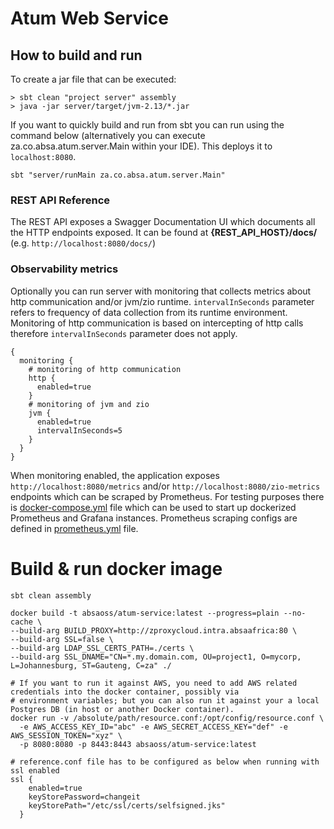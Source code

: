 # Atum Web Service

## How to build and run

To create a jar file that can be executed:

```shell
> sbt clean "project server" assembly
> java -jar server/target/jvm-2.13/*.jar
```

If you want to quickly build and run from sbt you can run using the command below (alternatively you can execute
za.co.absa.atum.server.Main within your IDE). This deploys it to `localhost:8080`.

```shell
sbt "server/runMain za.co.absa.atum.server.Main"
```

### REST API Reference

The REST API exposes a Swagger Documentation UI which documents all the HTTP endpoints exposed.
It can be found at **{REST_API_HOST}/docs/** (e.g. `http://localhost:8080/docs/`)

### Observability metrics

Optionally you can run server with monitoring that collects metrics about http communication and/or jvm/zio
runtime. `intervalInSeconds` parameter refers to frequency of data collection from its runtime environment.
Monitoring of http communication is based on intercepting of http calls therefore `intervalInSeconds` parameter does not
apply.

```
{
  monitoring {
    # monitoring of http communication
    http {
      enabled=true
    }
    # monitoring of jvm and zio
    jvm {
      enabled=true
      intervalInSeconds=5
    }
  }
}
```

When monitoring enabled, the application exposes `http://localhost:8080/metrics`
and/or `http://localhost:8080/zio-metrics` endpoints which can be scraped by Prometheus.
For testing purposes there is [docker-compose.yml](./docker-compose.yml) file which can be used to start up dockerized
Prometheus and Grafana instances. Prometheus scraping configs are defined in [prometheus.yml](./prometheus.yml) file. 

# Build & run docker image

```shell
sbt clean assembly

docker build -t absaoss/atum-service:latest --progress=plain --no-cache \
--build-arg BUILD_PROXY=http://zproxycloud.intra.absaafrica:80 \
--build-arg SSL=false \
--build-arg LDAP_SSL_CERTS_PATH=./certs \
--build-arg SSL_DNAME="CN=*.my.domain.com, OU=project1, O=mycorp, L=Johannesburg, ST=Gauteng, C=za" ./

# If you want to run it against AWS, you need to add AWS related credentials into the docker container, possibly via 
# environment variables; but you can also run it against your a local Postgres DB (in host or another Docker container).
docker run -v /absolute/path/resource.conf:/opt/config/resource.conf \
  -e AWS_ACCESS_KEY_ID="abc" -e AWS_SECRET_ACCESS_KEY="def" -e AWS_SESSION_TOKEN="xyz" \
  -p 8080:8080 -p 8443:8443 absaoss/atum-service:latest

# reference.conf file has to be configured as below when running with ssl enabled
ssl {
    enabled=true
    keyStorePassword=changeit
    keyStorePath="/etc/ssl/certs/selfsigned.jks"
  }
```

